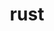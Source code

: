 ---
title: "rust"
layout: cache
categories: [package, develop-2024-02-04]
meta: {"versions": ["1.75.0"], "compilers": ["apple-clang@=15.0.0", "gcc@=11.4.0", "gcc@=7.5.0", "gcc@=9.4.0"], "oss": ["ubuntu18.04", "ubuntu20.04", "ubuntu22.04", "ventura"], "platforms": ["darwin", "linux"], "targets": ["aarch64", "neoverse_v1", "neoverse_v2", "ppc64le", "x86_64_v3"], "stacks": ["developer-tools", "e4s", "e4s-neoverse-v2", "e4s-neoverse_v1", "e4s-oneapi", "e4s-power", "ml-darwin-aarch64-mps", "ml-linux-x86_64-cpu", "ml-linux-x86_64-cuda", "ml-linux-x86_64-rocm", "radiuss", "root"], "num_specs": 11, "num_specs_by_stack": {"ml-darwin-aarch64-mps": 2, "root": 11, "developer-tools": 1, "radiuss": 1, "e4s-neoverse_v1": 1, "e4s-power": 1, "e4s": 1, "e4s-neoverse-v2": 1, "e4s-oneapi": 1, "ml-linux-x86_64-rocm": 2, "ml-linux-x86_64-cuda": 2, "ml-linux-x86_64-cpu": 2}}
spec_details: [{"hash": "fb3mwwleilyz2monbtjbgybm44r44fhh", "compiler": "apple-clang@=15.0.0", "versions": ["1.75.0"], "os": "ventura", "platform": "darwin", "target": "aarch64", "variants": ["build_system=generic", "~dev", "~docs", "+src"], "stacks": ["ml-darwin-aarch64-mps", "root"], "size": "-", "tarball": "https://binaries.spack.io/releases/develop-2024-02-04/build_cache/darwin-ventura-aarch64/apple-clang-15.0.0/rust-1.75.0/darwin-ventura-aarch64-apple-clang-15.0.0-rust-1.75.0-fb3mwwleilyz2monbtjbgybm44r44fhh.spack"}, {"hash": "5j4in5hf2mi2kri2nhugb3ltqywjmwmj", "compiler": "apple-clang@=15.0.0", "versions": ["1.75.0"], "os": "ventura", "platform": "darwin", "target": "aarch64", "variants": ["build_system=generic", "+dev", "~docs", "+src"], "stacks": ["ml-darwin-aarch64-mps", "root"], "size": "-", "tarball": "https://binaries.spack.io/releases/develop-2024-02-04/build_cache/darwin-ventura-aarch64/apple-clang-15.0.0/rust-1.75.0/darwin-ventura-aarch64-apple-clang-15.0.0-rust-1.75.0-5j4in5hf2mi2kri2nhugb3ltqywjmwmj.spack"}, {"hash": "pol7v2jmar4hts4fmy6sevl4lnejiogd", "compiler": "gcc@=7.5.0", "versions": ["1.75.0"], "os": "ubuntu18.04", "platform": "linux", "target": "x86_64_v3", "variants": ["build_system=generic", "+dev", "~docs", "+src"], "stacks": ["root", "developer-tools"], "size": "-", "tarball": "https://binaries.spack.io/releases/develop-2024-02-04/build_cache/linux-ubuntu18.04-x86_64_v3/gcc-7.5.0/rust-1.75.0/linux-ubuntu18.04-x86_64_v3-gcc-7.5.0-rust-1.75.0-pol7v2jmar4hts4fmy6sevl4lnejiogd.spack"}, {"hash": "coldrtxewtrstevo7vdx5jwciclbvaqg", "compiler": "gcc@=7.5.0", "versions": ["1.75.0"], "os": "ubuntu18.04", "platform": "linux", "target": "x86_64_v3", "variants": ["build_system=generic", "~dev", "~docs", "+src"], "stacks": ["radiuss", "root"], "size": "-", "tarball": "https://binaries.spack.io/releases/develop-2024-02-04/build_cache/linux-ubuntu18.04-x86_64_v3/gcc-7.5.0/rust-1.75.0/linux-ubuntu18.04-x86_64_v3-gcc-7.5.0-rust-1.75.0-coldrtxewtrstevo7vdx5jwciclbvaqg.spack"}, {"hash": "vz6i6r2nbpzhwamtzzj2qmknlwnmc4ly", "compiler": "gcc@=11.4.0", "versions": ["1.75.0"], "os": "ubuntu20.04", "platform": "linux", "target": "neoverse_v1", "variants": ["build_system=generic", "~dev", "~docs", "+src"], "stacks": ["e4s-neoverse_v1", "root"], "size": "-", "tarball": "https://binaries.spack.io/releases/develop-2024-02-04/build_cache/linux-ubuntu20.04-neoverse_v1/gcc-11.4.0/rust-1.75.0/linux-ubuntu20.04-neoverse_v1-gcc-11.4.0-rust-1.75.0-vz6i6r2nbpzhwamtzzj2qmknlwnmc4ly.spack"}, {"hash": "4q26sqjewvlocac553zufo5yoyfwwdep", "compiler": "gcc@=9.4.0", "versions": ["1.75.0"], "os": "ubuntu20.04", "platform": "linux", "target": "ppc64le", "variants": ["build_system=generic", "~dev", "~docs", "+src"], "stacks": ["root", "e4s-power"], "size": "-", "tarball": "https://binaries.spack.io/releases/develop-2024-02-04/build_cache/linux-ubuntu20.04-ppc64le/gcc-9.4.0/rust-1.75.0/linux-ubuntu20.04-ppc64le-gcc-9.4.0-rust-1.75.0-4q26sqjewvlocac553zufo5yoyfwwdep.spack"}, {"hash": "cyu5nvhxvgjvmintlc7pj2ncv3objuz2", "compiler": "gcc@=11.4.0", "versions": ["1.75.0"], "os": "ubuntu20.04", "platform": "linux", "target": "x86_64_v3", "variants": ["build_system=generic", "~dev", "~docs", "+src"], "stacks": ["root", "e4s"], "size": "-", "tarball": "https://binaries.spack.io/releases/develop-2024-02-04/build_cache/linux-ubuntu20.04-x86_64_v3/gcc-11.4.0/rust-1.75.0/linux-ubuntu20.04-x86_64_v3-gcc-11.4.0-rust-1.75.0-cyu5nvhxvgjvmintlc7pj2ncv3objuz2.spack"}, {"hash": "zxv5e4jt2a6rsusasx2ebs5ei4b7hfxk", "compiler": "gcc@=11.4.0", "versions": ["1.75.0"], "os": "ubuntu22.04", "platform": "linux", "target": "neoverse_v2", "variants": ["build_system=generic", "~dev", "~docs", "+src"], "stacks": ["e4s-neoverse-v2", "root"], "size": "-", "tarball": "https://binaries.spack.io/releases/develop-2024-02-04/build_cache/linux-ubuntu22.04-neoverse_v2/gcc-11.4.0/rust-1.75.0/linux-ubuntu22.04-neoverse_v2-gcc-11.4.0-rust-1.75.0-zxv5e4jt2a6rsusasx2ebs5ei4b7hfxk.spack"}, {"hash": "qrykq2na2zkck5splhvj2s7ke5bvl2oe", "compiler": "gcc@=11.4.0", "versions": ["1.75.0"], "os": "ubuntu22.04", "platform": "linux", "target": "x86_64_v3", "variants": ["build_system=generic", "~dev", "~docs", "+src"], "stacks": ["e4s-oneapi", "root"], "size": "-", "tarball": "https://binaries.spack.io/releases/develop-2024-02-04/build_cache/linux-ubuntu22.04-x86_64_v3/gcc-11.4.0/rust-1.75.0/linux-ubuntu22.04-x86_64_v3-gcc-11.4.0-rust-1.75.0-qrykq2na2zkck5splhvj2s7ke5bvl2oe.spack"}, {"hash": "f2gtepc7e7lxremzmvaediao3yx3echm", "compiler": "gcc@=11.4.0", "versions": ["1.75.0"], "os": "ubuntu22.04", "platform": "linux", "target": "x86_64_v3", "variants": ["build_system=generic", "+dev", "~docs", "+src"], "stacks": ["root", "ml-linux-x86_64-rocm", "ml-linux-x86_64-cuda", "ml-linux-x86_64-cpu"], "size": "-", "tarball": "https://binaries.spack.io/releases/develop-2024-02-04/build_cache/linux-ubuntu22.04-x86_64_v3/gcc-11.4.0/rust-1.75.0/linux-ubuntu22.04-x86_64_v3-gcc-11.4.0-rust-1.75.0-f2gtepc7e7lxremzmvaediao3yx3echm.spack"}, {"hash": "w7hutmgvuhp27uf5hnjw5izbz7m3ccwk", "compiler": "gcc@=11.4.0", "versions": ["1.75.0"], "os": "ubuntu22.04", "platform": "linux", "target": "x86_64_v3", "variants": ["build_system=generic", "~dev", "~docs", "+src"], "stacks": ["root", "ml-linux-x86_64-rocm", "ml-linux-x86_64-cuda", "ml-linux-x86_64-cpu"], "size": "-", "tarball": "https://binaries.spack.io/releases/develop-2024-02-04/build_cache/linux-ubuntu22.04-x86_64_v3/gcc-11.4.0/rust-1.75.0/linux-ubuntu22.04-x86_64_v3-gcc-11.4.0-rust-1.75.0-w7hutmgvuhp27uf5hnjw5izbz7m3ccwk.spack"}]
---